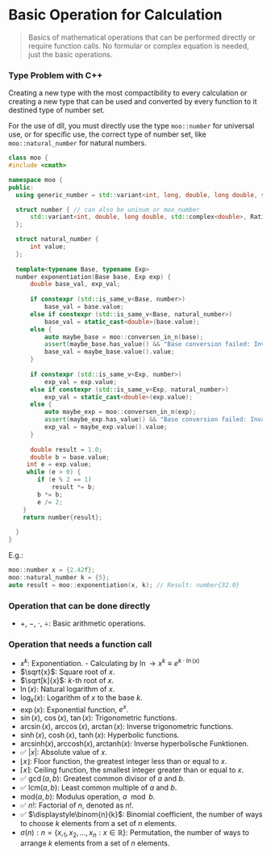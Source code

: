 # Basic Operation for Calculation

> Basics of mathematical operations that can be performed directly or require function calls.
> No formular or complex equation is needed, just the basic operations.

### Type Problem with C++

Creating a new type with the most compactibility to every calculation or creating a new type that can be used and
converted by every function to it destined type of number set.

For the use of dll, you must directly use the type `moo::number` for universal use, or for specific use, the correct
type of number set, like `moo::natural_number` for natural numbers.

```cpp
class moo {
#include <cmath>

namespace moo {
public:
  using generic_number = std::variant<int, long, double, long double, std::complex<double>, Rational>;

  struct number { // can also be uninum or moo_number
      std::variant<int, double, long double, std::complex<double>, Rational> value;  
  };

  struct natural_number {
      int value;
  };
    
  template<typename Base, typename Exp>
  number exponentiation(Base base, Exp exp) {
      double base_val, exp_val;
  
      if constexpr (std::is_same_v<Base, number>)
          base_val = base.value;
      else if constexpr (std::is_same_v<Base, natural_number>)
          base_val = static_cast<double>(base.value);
      else {
          auto maybe_base = moo::conversen_in_n(base);
          assert(maybe_base.has_value() && "Base conversion failed: Invalid type or num set for exponentiation");
          base_val = maybe_base.value().value;
      }
  
      if constexpr (std::is_same_v<Exp, number>)
          exp_val = exp.value;
      else if constexpr (std::is_same_v<Exp, natural_number>)
          exp_val = static_cast<double>(exp.value);
      else {
          auto maybe_exp = moo::conversen_in_n(exp);
          assert(maybe_exp.has_value() && "Base conversion failed: Invalid type or num set for exponentiation");
          exp_val = maybe_exp.value().value;
      }
      
      double result = 1.0;
      double b = base.value;
     int e = exp.value;
     while (e > 0) {
        if (e % 2 == 1)
            result *= b;
        b *= b;
        e /= 2;
    }
    return number{result};
  
  }
}
```

E.g.:

```cpp
moo::number x = {2.42f};
moo::natural_number k = {5};
auto result = moo::exponentiation(x, k); // Result: number{32.0}
```

### Operation that can be done directly

- $+$, $-$, $\cdot$, $\div$: Basic arithmetic operations.

### Operation that needs a function call

- $x^k$: Exponentiation. - Calculating by $\ln \to x^k \equiv e^{k \cdot \ln(x)}$
- $\sqrt{x}$: Square root of $x$.
- $\sqrt[k]{x}$: $k$-th root of $x$.
- $\ln(x)$: Natural logarithm of $x$.
- $\log_k(x)$: Logarithm of $x$ to the base $k$.
- $\exp(x)$: Exponential function, $e^x$.
- $\sin(x)$, $\cos(x)$, $\tan(x)$: Trigonometric functions.
- $\arcsin(x)$, $\arccos(x)$, $\arctan(x)$: Inverse trigonometric functions.
- $\sinh(x)$, $\cosh(x)$, $\tanh(x)$: Hyperbolic functions.
- $\mathrm{arcsinh}{(x)}, \mathrm{arccosh}{(x)}, \mathrm{arctanh}{(x)}$: Inverse hyperbolische Funktionen.
- ✅ $\vert x \vert$: Absolute value of $x$.
- $\lfloor x \rfloor$: Floor function, the greatest integer less than or equal to $x$.
- $\lceil x \rceil$: Ceiling function, the smallest integer greater than or equal to $x$.
- ✅ $\gcd(a, b)$: Greatest common divisor of $a$ and $b$.
- ✅ $\mathrm{lcm}(a, b)$: Least common multiple of $a$ and $b$.
- $\mathrm{mod}(a, b)$: Modulus operation, $a \mod b$.
- ✅ $n!$: Factorial of $n$, denoted as $n!$.
- ✅ $\displaystyle\binom{n}{k}$: Binomial coefficient, the number of ways to choose $k$ elements from a set of $n$
  elements.
- $\displaystyle\sigma(n) : n = \{x,_1, x_2, \dots, x_n: x \in \mathbb{R}\}$: Permutation, the number of ways to
  arrange $k$ elements from a set of $n$ elements.